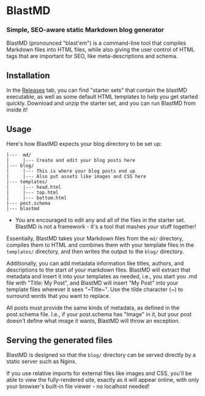 # BlastMD
### Simple, SEO-aware static Markdown blog generator

BlastMD (pronounced "blast'em")  is a command-line tool that compiles Markdown files into HTML files, while also giving the user control of HTML tags that are important for SEO, like meta-descriptions and schema.

## Installation

In the [Releases](https://github.com/joeythornberry/blastMD/releases) tab, you can find "starter sets" that contain the blastMD executable, as well as some default HTML templates to help you get started quickly. Download and unzip the starter set, and you can run BlastMD from inside it!

## Usage

Here's how BlastMD expects your blog directory to be set up:
```
|---  md/
|     |--- Create and edit your blog posts here
|--- blog/
|     |--- This is where your blog posts end up
|     |--- Also put assets like images and CSS here
|--- templates/
|     |--- head.html
|     |--- top.html
|     |--- bottom.html
|--- post.schema
|--- blastmd
```

- You are encouraged to edit any and all of the files in the starter set. BlastMD is not a framework - it's a tool that mashes _your_ stuff together!

Essentially, BlastMD takes your Markdown files from the `md/` directory, compiles them to HTML and combines them with your template files in the `templates/` directory, and then writes the output to the `blog/` directory.

Additionally, you can add metadata information like titles, authors, and descriptions to the start of your markdown files. BlastMD will extract that metadata and insert it into your templates as needed, i.e., you start you .md file with "Title: My Post", and BlastMD will insert "My Post" into your template files wherever it sees "~Title~". Use the tilde character (~) to surround words that you want to replace.

All posts must provide the same kinds of metadata, as defined in the post.schema file. I.e., if your post.schema has "Image" in it, but your post doesn't define what image it wants, BlastMD will throw an exception.

## Serving the generated files

BlastMD is designed so that the `blog/` directory can be served directly by a static server such as Nginx.

If you use relative imports for external files like images and CSS, you'll be able to view the fully-rendered site, exactly as it will appear online, with only your browser's built-in file viewer - no localhost needed!
